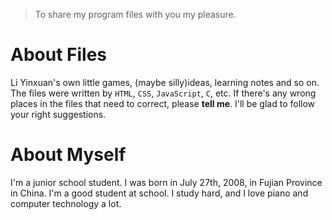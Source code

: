 >To share my program files with you my pleasure. 
# About Files
Li Yinxuan's own little games, (maybe silly)ideas, learning notes and so on. 
The files were written by `HTML`, `CSS`, `JavaScript`, `C`, etc. 
If there's any wrong places in the files that need to correct, please __tell me__. 
I'll be glad to follow your right suggestions. 
# About Myself 
I'm a junior school student. I was born in July 27th, 2008, in Fujian Province in China.
I'm a good student at school.
I study hard, and I love piano and computer technology a lot. 
